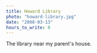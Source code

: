 ```yaml
---
title: Howard Library
photo: "howard-library.jpg"
date: "2008-03-13"
hours_to_write: 0
---
```


The library near my parent's house.
